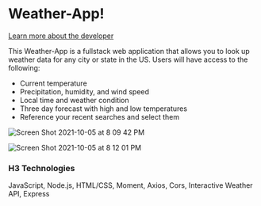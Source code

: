 # Weather-App!

[Learn more about the developer](https://www.linkedin.com/in/stephen-garner-682357b7/)

This Weather-App is a fullstack web application that allows you to look up weather data for any city or state in the US. Users will have access to the following:

* Current temperature
* Precipitation, humidity, and wind speed 
* Local time and weather condition 
* Three day forecast with high and low temperatures 
* Reference your recent searches and select them

![Screen Shot 2021-10-05 at 8 09 42 PM](https://user-images.githubusercontent.com/89042293/136129682-2d499cd5-a427-4bdc-8d28-990b5fc31df3.png)

![Screen Shot 2021-10-05 at 8 12 01 PM](https://user-images.githubusercontent.com/89042293/136129841-a2a9f47c-9b78-4667-a9e6-5015d6c87faf.png)

### H3 Technologies 

JavaScript, Node.js, HTML/CSS, Moment, Axios, Cors, Interactive Weather API, Express







